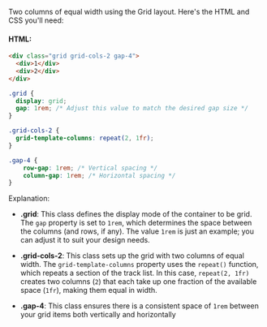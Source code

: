 
Two columns of equal width using the Grid layout. Here's the HTML and CSS you'll need:

#### HTML:
```html
<div class="grid grid-cols-2 gap-4">
  <div>1</div>
  <div>2</div>
</div>
```


```css
.grid {
  display: grid;
  gap: 1rem; /* Adjust this value to match the desired gap size */
}

.grid-cols-2 {
  grid-template-columns: repeat(2, 1fr);
}

.gap-4 { 
	row-gap: 1rem; /* Vertical spacing */ 
	column-gap: 1rem; /* Horizontal spacing */
}
```

Explanation:

- **.grid**: This class defines the display mode of the container to be grid. The `gap` property is set to `1rem`, which determines the space between the columns (and rows, if any). The value `1rem` is just an example; you can adjust it to suit your design needs.

- **.grid-cols-2**: This class sets up the grid with two columns of equal width. The `grid-template-columns` property uses the `repeat()` function, which repeats a section of the track list. In this case, `repeat(2, 1fr)` creates two columns (`2`) that each take up one fraction of the available space (`1fr`), making them equal in width.

- **.gap-4**: This class ensures there is a consistent space of `1rem` between your grid items both vertically and horizontally
